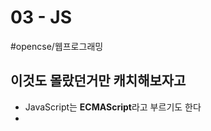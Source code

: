 # 03 - JS
#opencse/웹프로그래밍

## 이것도 몰랐던거만 캐치해보자고
* JavaScript는 **ECMAScript**라고 부르기도 한다
* <script>태그는 </body>위에 있어야 한다 - script를 처리할때는 html이나 css등을 처리하지 않고 script만 처리하기 때문에 html이 전부다 로드되어있지 않으면 에러가 날 수도 있음 - 따라서 html을 전부 로드하고 script를 처리해주기 위해 body의 닫는 태그 위에 작성해주는 것
* `document.write()`함수는 페이지가 로드되고 나서 호출되면 새로운 페이지에 띄우기 때문에 기존의 것이 다 사라지게 된다 - ::event같은걸로 호출하면 페이지에 있던게 다 지워질 수도 있다::
* ::**document**객체는 브라우저 화면에 대한 조작을 담당하는 객체이고, **window**객체는 브라우져 화면뿐 아니라 브라우저 전테에 대한 조작을 담당한다:: - alert()가 window의 함수인 것이 이것때문임
* `window.print()`메소드는 화면출력이 아니고 프린터기로 출력하는 것을 의미한다
* **var**와 **let**의 차이점은 **var**의 경우에는 변수 중복 선언시에 이전의 변수를 그대로 사용하게 되지만 **let**은 그렇지 않고 에러가 나게 된다
	* `var x = 3; var x;`이렇게 해줘도 x는 여전히 3의 값을 가지게 되는 것
* ::**Literal**은 숫자나 문자열처럼 어떤 ‘값’을 의미한다::
* 식별자는 다른 언어와 동일하게 숫자로 시작할 수 없다
* ::문자열과 문자열이 아닌 것을 더하면 앞에서부터 라치를 하되 문자열을 만나면 문자열이 아닌 놈들을 전부 문자열로 변환함 - 문자열 형변환으로 사용하더라::
	* 예를들면 `”5” + 2 + 3`의 결과는 `523`이고
	* `2 + 3 + "5"`의 결과는 `55`이다
* 비트 연산자는 32bit 형태에서 진행된다
* ::**ES6**부터 **” * * ”**연산자(++처럼 별 두개)로 제곱연산을 지원한다::
* 함수 호출은 다음의 세 경우의 수로 이루질 수 있다
	1. 이벤트 콜백
	2. JS코드로 호출했을때
	3. **Self-invoke** : singleton design pattern에서처럼 (function(){})()로 스스로 호출되었을 때
* ::String, Number, Boolean객체를 new로 생성하지 않아도 해당 클래스에서 제공하는 메소드를 사용할 수 있다::
* event는 onload처럼 브라우저가 발생시키는 것과 onclick처럼 사용자가 발생시키는 것이 있다
* 그리고 button태그의 onclick attribute처럼 html에 `이벤트이름=“JS코드”` 속성-값 쌍을 만들어서 넣어줄 수도 있다
	* MDN에서도 확인할 수 있지만 대표적인 몇개 아래에 정리되어 있다
![](03%20-%20JS/%E1%84%89%E1%85%B3%E1%84%8F%E1%85%B3%E1%84%85%E1%85%B5%E1%86%AB%E1%84%89%E1%85%A3%E1%86%BA%202021-09-23%20%E1%84%8B%E1%85%A9%E1%84%92%E1%85%AE%208.17.28.png)
* ::숫자와 문자열로 표현된 숫자를 비교하는 것이 가능하다. 하지만 숫자가 아닌 문자열처럼 숫자의 형태가 아닌 것의 경우(NaN)에는 항상 false가 나오게 된다::
	* 예를들면 `2 < "12"`의 결과는 true이다.
	* 하지만 `2 < "dude"`의 결과는 false가 된다
* ::문자열의 비교는 다른 언어처럼 인덱스별로 ascii코드를 비교한다::
	* `"mate" < "dude"`의 결과는 m이 d보다 작으므로 true이다
	* `"2" < "12"`의 결과도 2가 1보다 크기 때문에 false이다
* 나중에 까먹을게 분명하지만 Number(), String(), Boolean()을 통해서 형변환이 가능하다
* ::switch문에서는 ===의 strict comparison을 사용한다 - “0”을 넣으면 case 0:에는 걸리지 않는다는 소리::
* ::TypeScript에서 되는지는 모르겠는데 object에 대해서 for-in문을 사용할 수 있다::
```
const obj = {key1: "1", key2: "2"};
for(let key in obj) {
	console.log(obj[key]);
}
```
	* 위 코드의 결과는 1\n2가 나온다
	* 만약에 된다면 Object.entries()를 안써도 된다는 사실
	* ::아마 string index를 object type에 지정해줘야 가능하지 않을까::
* ::for-of문은 iterable의 경우 사용할 수 있으며 어디선가 iterator가 무효화되어도 사용할 수 있다는 것을 본것 같다::
* ::continue문 뭔가 찝찝해서 안쓰게 되는데 continue를 만나면 다음으로 넘어간다 - 전통적인 for문의 경우 I++가 수행된다는 사실::
* ::JS에는 C언어에서의 GOTO와 유사한 기능이 있다 - **Label**기능 - 얘는 label을 지정하고 _break 라벨이름_ 이나 _continue 라벨이름_ 이런식으로 적으면 해당 label의 context를 빠져나가게 된다::
```
labelName:
while(true) {
	for(let i = 0; i < 100; i++) {
		if(i === 10) { break labelName; }
	}
}
```
	* 위 코드의 경우에 i가 10이 되면 for문 하나를 빠져나오는게 아니고 while전체를 빠져나오게 된다
```
labelName: {
	console.log("my");
	console.log("god");
	break labelName;
	console.log("holy");
	console.log("moly");
}
```
	* 이놈의 경우에는 my-god만 출력되고 해당 블럭을 빠져나오게 된다